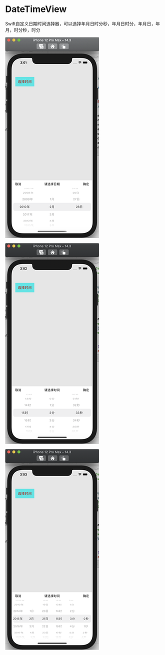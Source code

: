 # DateTimeView
Swift自定义日期时间选择器，可以选择年月日时分秒，年月日时分，年月日，年月，时分秒，时分

![年月日](https://github.com/coderMyron/DateTimeView/blob/main/MyDateChoose/111.png)

![时分秒](https://github.com/coderMyron/DateTimeView/blob/main/MyDateChoose/112.png)

![年月日时分秒](https://github.com/coderMyron/DateTimeView/blob/main/MyDateChoose/113.png)
